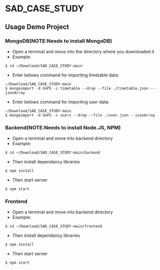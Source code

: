# SAD_CASE_STUDY
## Usage Demo Project
### MongoDB(NOTE:Needs to install MongoDB)
* Open a terminal and move into the directory where you downloaded it
* Example:
```
$ cd ~/Download/SAD_CASE_STUDY-main
```
* Enter belows command for importing timetable data:
```
~/Download/SAD_CASE_STUDY-main
$ mongoimport -d UoPS -c timetable --drop --file ./timetable.json --jsonArray
```
* Enter belows command for importing user data:
```
~/Download/SAD_CASE_STUDY-main
$ mongoimport -d UoPS -c users --drop --file ./user.json --jsonArray
```
### Backend(NOTE:Needs to install Node.JS, NPM)
* Open a terminal and move into backend directory
* Example:
```
$ cd ~/Download/SAD_CASE_STUDY-main/backend
```
* Then install dependancy libraries
```
$ npm install
```
* Then start server
```
$ npm start
```
### Frontend
* Open a terminal and move into backend directory
* Example:
```
$ cd ~/Download/SAD_CASE_STUDY-main/frontend
```
* Then install dependancy libraries
```
$ npm install
```
* Then start server
```
$ npm start
```